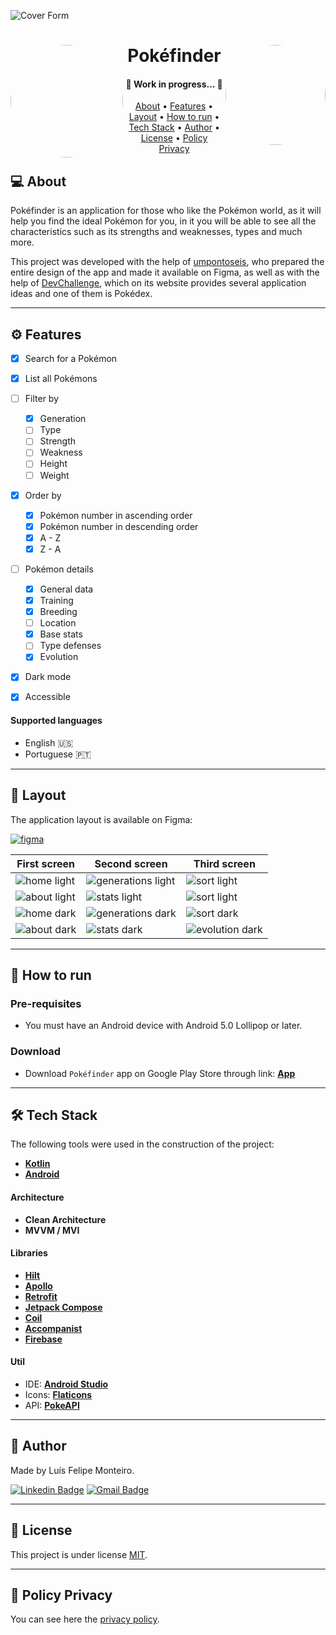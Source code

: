 ![Cover Form](https://user-images.githubusercontent.com/63600670/188512424-41de6784-202c-4af7-b90b-85ba36beb032.png)

<h1 align="center">
<a href="https://play.google.com/store/apps/details?id=com.montfel.pokedex"><img align="left" style="border-radius: 50%;" src="https://user-images.githubusercontent.com/63600670/188514149-56f6a4bc-48ae-45ff-97a1-597d81f86950.png" width="180" alt=""/></a>
    Pokéfinder
    <a href="https://play.google.com/store/apps/details?id=com.montfel.pokedex"><img align="right" style="border-radius: 50%;" src="https://user-images.githubusercontent.com/63600670/188514104-486f0a1c-0bbf-4333-bb1b-5088687efdc9.png" width="160" alt=""/></a>
</h1>

<h4 align="center">
	🚧   Work in progress...  🚧
</h4>

<p align="center">
 <a href="#-about">About</a> •
 <a href="#-features">Features</a> •
 <a href="#-layout">Layout</a> • 
 <a href="#-how-to-run">How to run</a> • 
 <a href="#-tech-stack">Tech Stack</a> • 
 <a href="#-author">Author</a> • 
 <a href="#-license">License</a> • 
 <a href="#-policy-privacy">Policy Privacy</a>
</p>


## 💻 About

Pokéfinder is an application for those who like the Pokémon world, as it will help you find the ideal Pokémon for you, in it you will be able to see all the characteristics such as its strengths and weaknesses, types and much more.

This project was developed with the help of [umpontoseis](https://umpontoseis.com/), who prepared the entire design of the app and made it available on Figma, as well as with the help of [DevChallenge](https://www.devchallenge.com.br/), which on its website provides several application ideas and one of them is Pokédex.

---

## ⚙ Features

- [x] Search for a Pokémon
- [x] List all Pokémons
- [ ] Filter by
   - [x] Generation
   - [ ] Type
   - [ ] Strength
   - [ ] Weakness
   - [ ] Height
   - [ ] Weight
- [x] Order by
   - [x] Pokémon number in ascending order
   - [x] Pokémon number in descending order
   - [x] A - Z
   - [x] Z - A
- [ ] Pokémon details
   - [x] General data
   - [x] Training
   - [x] Breeding
   - [ ] Location
   - [x] Base stats
   - [ ] Type defenses
   - [x] Evolution
- [x] Dark mode
- [x] Accessible


#### Supported languages

 - English 🇺🇸
 - Portuguese 🇵🇹

---

## 🎨 Layout

The application layout is available on Figma:

<a href="https://www.figma.com/file/THLxZSlOoUYMZrjFg0Kl1M/Pok%C3%A9dex?node-id=18241%3A2789">
  <img alt="figma" src="https://img.shields.io/badge/Acessar%20Layout%20-Figma-%2304D361">
</a>


First screen | Second screen | Third screen
---|---|---
![home light](https://user-images.githubusercontent.com/63600670/190871373-a9102542-0750-4422-b20f-add8cbcdb929.png) | ![generations light](https://user-images.githubusercontent.com/63600670/190871380-82784f25-10a2-4642-a9ac-7698b02ea703.png) | ![sort light](https://user-images.githubusercontent.com/63600670/190871391-b236d84d-67a3-4a48-a6bf-38cdc4b4833b.png)
![about light](https://user-images.githubusercontent.com/63600670/190871403-6e3b8c00-ae7a-4856-99b4-e0eec2d0c2be.png) | ![stats light](https://user-images.githubusercontent.com/63600670/190871409-63749e5d-ca5a-4115-88c8-56f10ba1f003.png) | ![sort light](https://user-images.githubusercontent.com/63600670/190871414-d209ef48-a11e-49f5-a386-df0a713598dd.png)
![home dark](https://user-images.githubusercontent.com/63600670/190870659-0ce05c89-421b-4919-a8bd-edea31140c78.png) | ![generations dark](https://user-images.githubusercontent.com/63600670/190870665-1232d860-e345-4bcf-a141-95f58b4c4c60.png) | ![sort dark](https://user-images.githubusercontent.com/63600670/190870676-05d6d8d9-028b-4e76-95ad-2122d8351044.png)
![about dark](https://user-images.githubusercontent.com/63600670/190870694-ab389ecb-e5ff-4ede-b8f0-a19bd911c872.png) | ![stats dark](https://user-images.githubusercontent.com/63600670/190870699-dd02805d-ee50-40af-9709-f7ca6e4307b3.png) | ![evolution dark](https://user-images.githubusercontent.com/63600670/190870712-ccf85a46-f62c-44a3-abc2-bab5537f8ba4.png)



---

## 🚀 How to run

### Pre-requisites

-   You must have an Android device with Android 5.0 Lollipop or later.

### Download
-   Download `Pokéfinder` app on Google Play Store through link: **[App](https://play.google.com/store/apps/details?id=com.montfel.pokedex)**

---

## 🛠 Tech Stack

The following tools were used in the construction of the project:

-   **[Kotlin](https://kotlinlang.org/)**
-   **[Android](https://www.android.com/)**

#### Architecture

-   **Clean Architecture**
-   **MVVM / MVI**

#### Libraries

-   **[Hilt](https://dagger.dev/hilt/)**
-   **[Apollo](https://www.apollographql.com/)**
-   **[Retrofit](https://square.github.io/retrofit/)**
-   **[Jetpack Compose](https://developer.android.com/jetpack/compose)**
-   **[Coil](https://coil-kt.github.io/coil/)**
-   **[Accompanist](https://google.github.io/accompanist/)**
-   **[Firebase](https://firebase.google.com/)**

#### Util

-   IDE:  **[Android Studio](https://developer.android.com/studio)**
-   Icons:  **[Flaticons](https://www.flaticon.com/)**
-   API:  **[PokeAPI](https://pokeapi.co/)**

---

## 🦸 Author

Made by Luís Felipe Monteiro.

[![Linkedin Badge](https://img.shields.io/badge/LinkedIn-0077B5?style=for-the-badge&logo=linkedin&logoColor=white)](https://www.linkedin.com/in/luis-felipe-monteiro/)
[![Gmail Badge](https://img.shields.io/badge/Gmail-D14836?style=for-the-badge&logo=gmail&logoColor=white)](mailto:felipemonteirose@gmail.com)

---

## 📝 License

This project is under license [MIT](./LICENSE).

---

## 📝 Policy Privacy
You can see here the [privacy policy](https://montfel.blogspot.com/2022/09/privacy-policy-luis-felipe-monteiro.html).
